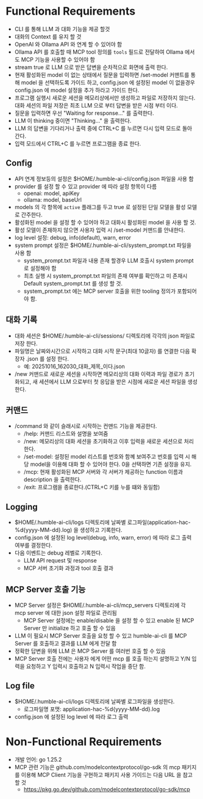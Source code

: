 # Functional Requirements
- CLI 를 통해 LLM 과 대화 기능을 제공 할것
- 대화의 Context 를 유지 할 것
- OpenAI 와 Ollama API 와 연계 할 수 있어야 함
- Ollama API 를 호출할 때 MCP tool 정의를 `tools` 필드로 전달하여 Ollama 에서도 MCP 기능을 사용할 수 있어야 함
- stream true 로 LLM 으로 받은 답변을 순차적으로 화면에 출력 한다.
- 현재 활성화된 model 이 없는 상태에서 질문을 입력하면 /set-model 커맨트를 통해 model 을 선택하도록 가이드 하고, config.json 에 설정된 model 이 없을경우 config.json 에 model 설정을 추가 하라고 가이드 한다.
- 프로그램 실행시 새로운 세션을 메모리상에서만 생성하고 파일로 저장하지 않는다. 대화 세션의 파일 저장은 최초 LLM 으로 부터 답변을 받은 시점 부터 이다.
- 질문을 입력하면 우선 "Waiting for response..." 를 출력한다.
- LLM 이 thinking 중이면 "Thinking..." 을 출력한다.
- LLM 의 답변을 기다리거나 출력 중에 CTRL+C 를 누르면 다시 입력 모드로 돌아 간다.
- 입력 모드에서 CTRL+C 를 누르면 프로그램을 종료 한다.

## Config
- API 연계 정보등의 설정은 $HOME/.humble-ai-cli/config.json 파일을 사용 함
- provider 를 설정 할 수 있고 provider 에 따라 설정 항목이 다름
    - openai: model, apiKey
    - ollama: model, baseUrl
- models 의 각 항목에 `active` 플래그를 두고 true 로 설정된 단일 모델을 활성 모델로 간주한다.
- 활성화된 model 을 설정 할 수 있어야 하고 대화시 활성화된 model 을 사용 할 것.
- 활성 모델이 존재하지 않으면 사용자 입력 시 /set-model 커맨드를 안내한다.
- log level 설정: debug, info(default), warn, error
- system prompt 설정은 $HOME/.humble-ai-cli/system_prompt.txt 파일을 사용 함
  - system_prompt.txt 파일과 내용 존재 할경우 LLM 호출시 system prompt 로 설정해야 함
  - 최초 실행 시 system_prompt.txt 파일의 존재 여부를 확인하고 미 존재시 Default system_prompt.txt 를 생성 할 것.
  - system_prompt.txt 에는 MCP server 호출을 위한 tooling 정의가 포함되어야 함.

## 대화 기록
- 대화 세션은 $HOME/.humble-ai-cli/sessions/ 디렉토리에 각각의 json 파일로 저장 한다.
- 파일명은 날짜와시간으로 시작하고 대화 시작 문구(최대 10글자) 를 연결한 다음 확장자 .json 를 설정 한다.
    - 예: 20251016_162030_대화_제목_이다.json
- /new 커맨드로 새로운 세션을 시작하면 메모리상의 대화 이력과 파일 경로가 초기화되고, 새 세션에서 LLM 으로부터 첫 응답을 받은 시점에 새로운 세션 파일을 생성한다.

## 커맨드
- /command 와 같이 슬래시로 시작하는 컨맨드 기능을 제공한다.
    - /help: 커맨드 리스트와 설명을 보여줌
    - /new: 메모리상의 대화 세션을 초기화하고 이후 입력을 새로운 세션으로 처리한다.
    - /set-model: 설정된 model 리스트를 번호와 함꼐 보여주고 번호를 입력 시 해당 model을 이용해 대화 할 수 있어야 한다. 0을 선택하면 기존 설정을 유지.
    - /mcp: 현재 활성화된 MCP 서버와 각 서버가 제공하는 function 이름과 description 을 출력한다.
    - /exit: 프로그램을 종료한다.(CTRL+C 키를 누를 떄와 동일함)

## Logging
- $HOME/.humble-ai-cli/logs 디렉토리에 날짜별 로그파일(application-hac-%d{yyyy-MM-dd}.log) 을 생성하고 기록한다.
- config.json 에 설정된 log level(debug, info, warn, error) 에 따라 로그 출력 여부를 결정한다.
- 다음 이벤트는 debug 레벨로 기록한다.
    - LLM API request 및 response
    - MCP 서버 초기화 과정과 tool 호출 결과

## MCP Server 호출 기능
- MCP Server 설정은 $HOME/.humble-ai-cli/mcp_servers 디렉토리에 각 mcp server 에 대한 json 설정 파일로 관리됨
  - MCP Server 설정에는 enable/disable 을 설정 할 수 있고 enable 된 MCP Server 만 initialize 하고 호출 할 수 있음
- LLM 이 필요시 MCP Server 호출을 요청 할 수 있고 humble-ai-cli 를 MCP Server 를 호출하고 결과를 LLM 에게 전달 함
- 정확한 답변을 위해 LLM 은 MCP Server 를 여러번 호출 할 수 있음
- MCP Server 호출 전에는 사용자 에게 어떤 mcp 를 호출 하는지 설명하고 Y/N 입력을 요청하고 Y 입력시 호출하고 N 입력시 작업을 중단 함.

## Log file
- $HOME/.humble-ai-cli/logs 디렉토리에 날짜별 로그파일을 생성한다.
  - 로그파일명 포맷: application-hac-%d{yyyy-MM-dd}.log
- config.json 에 설정된 log level 에 따라 로그 출력

# Non-Functional Requirements
- 개발 언어: go 1.25.2
- MCP 관련 기능은 github.com/modelcontextprotocol/go-sdk 의 mcp 패키지를 이용해 MCP Client 기능을 구현하고 패키지 사용 가이드는 다음 URL 을 참고 할 것
    - https://pkg.go.dev/github.com/modelcontextprotocol/go-sdk/mcp
